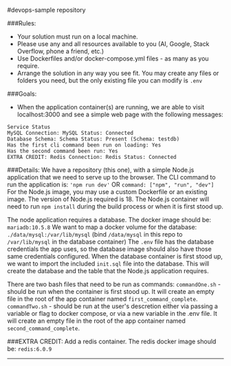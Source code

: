 #devops-sample repository



###Rules:
- Your solution must run on a local machine.
- Please use any and all resources available to you (AI, Google, Stack Overflow, phone a friend, etc.)
- Use Dockerfiles and/or docker-compose.yml files - as many as you require.
- Arrange the solution in any way you see fit.  You may create any files or folders you need, but the only existing file you can modify is `.env`


###Goals:
- When the application container(s) are running, we are able to visit localhost:3000 and see a simple web page with the following messages:
```
Service Status
MySQL Connection: MySQL Status: Connected
Database Schema: Schema Status: Present (Schema: testdb)
Has the first cli command been run on loading: Yes
Has the second command been run: Yes
EXTRA CREDIT: Redis Connection: Redis Status: Connected
```

###Details:
We have a repository (this one), with a simple Node.js application that we need to serve up to the browser.  The CLI command to run the application is: `'npm run dev'` OR `command: ["npm", "run", "dev"]`
For the Node.js image, you may use a custom Dockerfile or an existing image.  The version of Node.js required is 18.
The Node.js container will need to run `npm install` during the build process or when it is first stood up.

The node application requires a database. The docker image should be: `mariadb:10.5.8`
We want to map a docker volume for the database: `./data/mysql:/var/lib/mysql` (bind `/data/mysql` in this repo to `/var/lib/mysql` in the database container)
The `.env` file has the database credentials the app uses, so the database image should also have those same credentials configured.
When the database container is first stood up, we want to import the included `init.sql` file into the database.  This will create the database and the table that the Node.js application requires.

There are two bash files that need to be run as commands:
`commandOne.sh` - should be run when the container is first stood up.  It will create an empty file in the root of the app container named `first_command_complete`.  
`commandTwo.sh` - should be run at the user's descretion either via passing a variable or flag to docker compose, or via a new variable in the .env file.  It will create an empty file in the root of the app container named `second_command_complete`.


###EXTRA CREDIT:
Add a redis container.  The redis docker image should be: `redis:6.0.9`

---